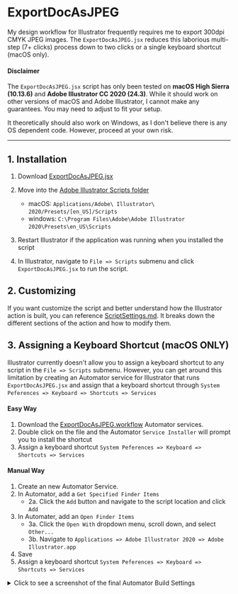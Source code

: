 # ExportDocAsJPEG
My design workflow for Illustrator frequently requires me to export 300dpi CMYK JPEG images. The `ExportDocAsJPEG.jsx` reduces this laborious multi-step (7+ clicks) process down to two clicks or a single keyboard shortcut (macOS only).

#### Disclaimer
The `ExportDocAsJPEG.jsx` script has only been tested on **macOS High Sierra (10.13.6)** and **Adobe Illustrator CC 2020 (24.3)**. While it should work on other versions of macOS and Adobe Illustrator, I cannot make any guarantees. You may need to adjust to fit your setup. 

It theoretically should also work on Windows, as I don't believe there is any OS dependent code. However, proceed at your own risk.

---------

## 1. Installation
1. Download [ExportDocAsJPEG.jsx](ExportDocAsJPEG.jsx) 
2. Move into the [Adobe Illustrator Scripts folder](https://helpx.adobe.com/illustrator/using/automation-scripts.html)  
    - macOS:    `Applications/Adobe\ Illustrator\ 2020/Presets/[en_US]/Scripts`
    - windows:  `C:\Program Files\Adobe\Adobe Illustrator 2020\Presets\en_US\Scripts`
  
3. Restart Illustrator if the application was running when you installed the script
4. In Illustrator, navigate to `File => Scripts` submenu and click `ExportDocAsJPEG.jsx` to run the script.


## 2. Customizing
If you want customize the script and better understand how the Illustrator action is built, you can reference [ScriptSettings.md](ScriptSettings.md). It breaks down the different sections of the action and how to modify them.


## 3. Assigning a Keyboard Shortcut (**macOS ONLY**)
Illustrator currently doesn't allow you to assign a keyboard shortcut to any script in the `File => Scripts` submenu. However, you can get around this limitation by creating an Automator service for Illustrator that runs `ExportDocAsJPEG.jsx` and assign that a keyboard shortcut through `System Peferences => Keyboard => Shortcuts => Services`

#### Easy Way
1. Download the [ExportDocAsJPEG.workflow](ExportDocAsJPEG.workflow) Automator services.
2. Double click on the file and the Automator `Service Installer` will prompt you to install the shortcut
3. Assign a keyboard shortcut `System Peferences => Keyboard => Shortcuts => Services` 

#### Manual Way
1. Create an new Automator Service.
2. In Automator, add a `Get Specified Finder Items`
    - 2a. Click the `Add` button and navigate to the script location and click `Add`
3. In Automater, add an `Open Finder Items`
    - 3a. Click the `Open With` dropdown menu, scroll down, and select `Other...`
    - 3b. Navigate to `Applications => Adobe Illustrator 2020 => Adobe Illustrator.app`
4. Save 
4. Assign a keyboard shortcut `System Peferences => Keyboard => Shortcuts => Services`   

<details>
  	<summary>Click to see a screenshot of the final Automator Build Settings</a></summary>
	<img src="/ExportDocAsJPEG.workflow/Contents/QuickLook/Preview.png">
</details>


